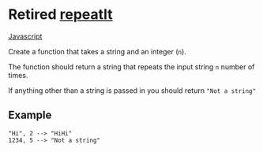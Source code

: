 # Retired [repeatIt](https://www.codewars.com/kata/557af9418895e44de7000053)

<!-- START LANGUAGE_LINKS -->

[Javascript](./javascript.js)

<!-- END LANGUAGE_LINKS -->

Create a function that takes a string and an integer (`n`).

The function should return a string that repeats the input string `n` number of times.

If anything other than a string is passed in you should return `"Not a string"`


## Example

```
"Hi", 2 --> "HiHi"
1234, 5 --> "Not a string"
```


